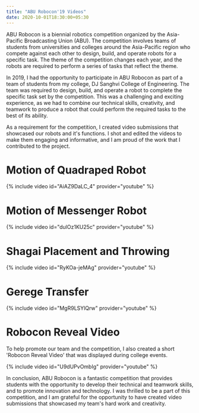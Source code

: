 ```yaml
---
title: "ABU Robocon'19 Videos"
date: 2020-10-01T18:30:00+05:30
---
```


ABU Robocon is a biennial robotics competition organized by the Asia-Pacific Broadcasting Union (ABU). The competition involves teams of students from universities and colleges around the Asia-Pacific region who compete against each other to design, build, and operate robots for a specific task. The theme of the competition changes each year, and the robots are required to perform a series of tasks that reflect the theme.

In 2019, I had the opportunity to participate in ABU Robocon as part of a team of students from my college, DJ Sanghvi College of Engineering. The team was required to design, build, and operate a robot to complete the specific task set by the competition. This was a challenging and exciting experience, as we had to combine our technical skills, creativity, and teamwork to produce a robot that could perform the required tasks to the best of its ability.

As a requirement for the competition, I created video submissions that showcased our robots and it's functions. I shot and edited the videos to make them engaging and informative, and I am proud of the work that I contributed to the project.

# Motion of Quadraped Robot
{% include video id="AiAZ9DaLC_4" provider="youtube" %}

# Motion of Messenger Robot
{% include video id="dulOz1KU25c" provider="youtube" %}

# Shagai Placement and Throwing
{% include video id="RyKOa-jeMAg" provider="youtube" %}

# Gerege Transfer
{% include video id="MgR9LSYlQrw" provider="youtube" %}

# Robocon Reveal Video

To help promote our team and the competition, I also created a short 'Robocon Reveal Video' that was displayed during college events.

{% include video id="U9dUPvOmbIg" provider="youtube" %}

In conclusion, ABU Robocon is a fantastic competition that provides students with the opportunity to develop their technical and teamwork skills, and to promote innovation and technology. I was thrilled to be a part of this competition, and I am grateful for the opportunity to have created video submissions that showcased my team's hard work and creativity.
